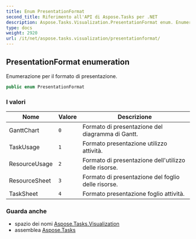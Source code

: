 ```yaml
---
title: Enum PresentationFormat
second_title: Riferimento all'API di Aspose.Tasks per .NET
description: Aspose.Tasks.Visualization.PresentationFormat enum. Enumerazione per il formato di presentazione.
type: docs
weight: 2920
url: /it/net/aspose.tasks.visualization/presentationformat/
---
```

## PresentationFormat enumeration

Enumerazione per il formato di presentazione.

```csharp
public enum PresentationFormat
```

### I valori

| Nome | Valore | Descrizione |
| --- | --- | --- |
| GanttChart | `0` | Formato di presentazione del diagramma di Gantt. |
| TaskUsage | `1` | Formato presentazione utilizzo attività. |
| ResourceUsage | `2` | Formato di presentazione dell'utilizzo delle risorse. |
| ResourceSheet | `3` | Formato di presentazione del foglio delle risorse. |
| TaskSheet | `4` | Formato presentazione foglio attività. |

### Guarda anche

* spazio dei nomi [Aspose.Tasks.Visualization](../../aspose.tasks.visualization/)
* assemblea [Aspose.Tasks](../../)


